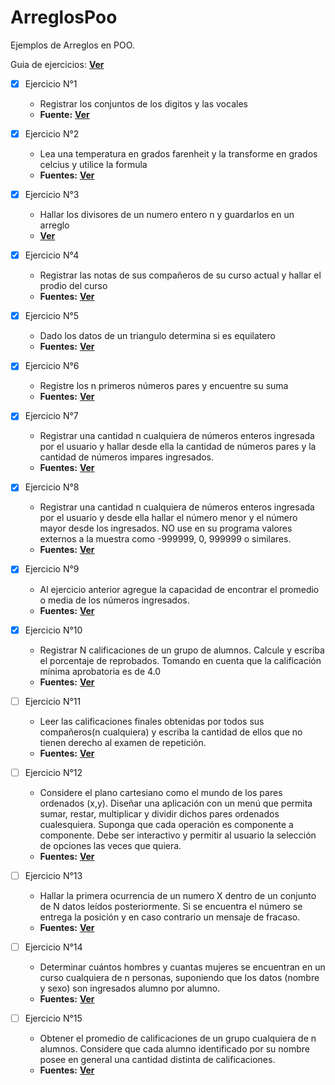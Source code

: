 # ArreglosPoo

Ejemplos de Arreglos en POO.

Guia de ejercicios: **[Ver](https://github.com/silverfox78/ArreglosPoo/blob/master/EjerMuyBasArreglos1_JAVA.pdf)**

- [x] Ejercicio N°1 
    - Registrar los conjuntos de los digitos y las vocales
    - **Fuente:** **[Ver](https://github.com/silverfox78/ArreglosPoo/blob/master/src/main/java/ciisa/poo/arreglo/Ejercicio01.java)**

- [x] Ejercicio N°2 
    - Lea una temperatura en grados farenheit y la transforme en grados celcius y utilice la formula
    - **Fuentes:** **[Ver](https://github.com/silverfox78/ArreglosPoo/blob/master/src/main/java/ciisa/poo/arreglo/Ejercicio02.java)**

- [x] Ejercicio N°3 
    - Hallar los divisores de un numero entero n y guardarlos en un arreglo
    - **[Ver](https://github.com/silverfox78/ArreglosPoo/blob/master/src/main/java/ciisa/poo/arreglo/Ejercicio03.java)**

- [x] Ejercicio N°4 
    - Registrar las notas de sus compañeros de su curso actual y hallar el prodio del curso
    - **Fuentes:** **[Ver](https://github.com/silverfox78/ArreglosPoo/blob/master/src/main/java/ciisa/poo/arreglo/Ejercicio04.java)**

- [x] Ejercicio N°5 
    - Dado los datos de un triangulo determina si es equilatero
    - **Fuentes:** **[Ver](https://github.com/silverfox78/ArreglosPoo/blob/master/src/main/java/ciisa/poo/arreglo/Ejercicio05/Triangulo.java)**

- [x] Ejercicio N°6 
    - Registre los n primeros números pares y encuentre su suma
    - **Fuentes:** **[Ver](https://github.com/silverfox78/ArreglosPoo/blob/master/src/main/java/ciisa/poo/arreglo/Ejercicio06/Pares.java)**

- [x] Ejercicio N°7
    - Registrar una cantidad n cualquiera de números enteros ingresada por el usuario y hallar desde ella la cantidad de números pares y la cantidad de números impares ingresados.  
    - **Fuentes:** **[Ver](https://github.com/silverfox78/ArreglosPoo/blob/master/src/main/java/ciisa/poo/arreglo/Ejercicio07/AnalisisNumeros.java)**

- [x] Ejercicio N°8
    - Registrar una cantidad n cualquiera de números enteros ingresada por el usuario y desde ella hallar el número menor y el número mayor desde los  ingresados. NO use en su programa valores externos a la muestra como -999999, 0, 999999 o similares.  
    - **Fuentes:** **[Ver](https://github.com/silverfox78/ArreglosPoo/blob/master/src/main/java/ciisa/poo/arreglo/Ejercicio08/Extremos.java)**

- [x] Ejercicio N°9
    - Al ejercicio anterior agregue la capacidad de encontrar el promedio o media de los números ingresados.  
    - **Fuentes:** **[Ver](https://github.com/silverfox78/ArreglosPoo/blob/master/src/main/java/ciisa/poo/arreglo/Ejercicio09/Extremos.java)**

- [x] Ejercicio N°10
    - Registrar N calificaciones de un grupo de alumnos. Calcule y escriba el porcentaje de reprobados. Tomando en cuenta que la calificación mínima aprobatoria es de 4.0  
    - **Fuentes:** **[Ver](https://github.com/silverfox78/ArreglosPoo/blob/master/src/main/java/ciisa/poo/arreglo/Ejercicio10/Notas.java)**

- [ ] Ejercicio N°11
    - Leer las calificaciones finales obtenidas por todos sus compañeros(n cualquiera)  y escriba la cantidad de ellos que no tienen derecho al examen de repetición.  
    - **Fuentes:** **[Ver](https://github.com/silverfox78/ArreglosPoo/blob/master/src/main/java/ciisa/poo/arreglo/Ejercicio11.java)**

- [ ] Ejercicio N°12
    - Considere el plano cartesiano como el mundo de los pares ordenados (x,y). Diseñar una aplicación con un menú que permita sumar, restar, multiplicar y dividir dichos pares ordenados cualesquiera. Suponga que cada operación es componente a componente. Debe ser interactivo y permitir al usuario la selección de opciones  las veces que quiera.  
    - **Fuentes:** **[Ver](https://github.com/silverfox78/ArreglosPoo/blob/master/src/main/java/ciisa/poo/arreglo/Ejercicio12.java)**

- [ ] Ejercicio N°13
    - Hallar la primera ocurrencia de un numero X dentro de un conjunto de N datos leídos posteriormente. Si se encuentra el número se entrega la posición y en caso contrario un mensaje de fracaso.  
    - **Fuentes:** **[Ver](https://github.com/silverfox78/ArreglosPoo/blob/master/src/main/java/ciisa/poo/arreglo/Ejercicio13.java)**

- [ ] Ejercicio N°14
    - Determinar cuántos hombres y cuantas mujeres se encuentran en un curso cualquiera de n personas, suponiendo que los datos (nombre y sexo) son ingresados alumno por alumno.  
    - **Fuentes:** **[Ver](https://github.com/silverfox78/ArreglosPoo/blob/master/src/main/java/ciisa/poo/arreglo/Ejercicio14.java)**

- [ ] Ejercicio N°15
    - Obtener el promedio de calificaciones de un grupo cualquiera de n alumnos. Considere que cada alumno identificado por su nombre posee en general una cantidad distinta de calificaciones. 
    - **Fuentes:** **[Ver](https://github.com/silverfox78/ArreglosPoo/blob/master/src/main/java/ciisa/poo/arreglo/Ejercicio15.java)**